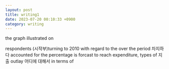 ```yaml
---
layout: post
title: writing1 
date: 2023-07-20 00:10:33 +0900
category: writing
---
```

the graph illustrated on 

respondents
(시작부)turning to 2010
with regard to the
over the period
차지하다 accounted for
the percentage is forcast to reach
expenditure, types of
지출 outlay
어디에 대해서 in terms of